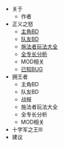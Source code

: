 * 关于
  * 作者
* 正义之怒
  * [主角BD](Wotr/Wotr-BD-Ldr/)
  * [队友BD](Wotr/Wotr-BD-Tm8/)
  * [施法者玩法大全](/Wotr/Wotr-Analysis-Spell/)
  * [全专长分析](/Wotr/Wotr-Analysis-Feature/)
  * MOD相关
  * [已知BUG](/Wotr/Wotr-Bug-Statistics)
* 拥王者
  * 主角BD
  * 队友BD
  * 战报
  * 施法者玩法大全
  * 全专长分析
  * MOD相关
* 十字军之王III
* 建议

